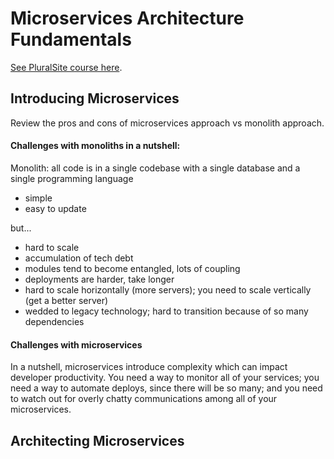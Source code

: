 # Microservices Architecture Fundamentals

[See PluralSite course here](https://app.pluralsight.com/library/courses/microservices-fundamentals/table-of-contents).

## Introducing Microservices
Review the pros and cons of microservices approach vs monolith approach.

#### Challenges with monoliths in a nutshell:

Monolith: all code is in a single codebase with a single database and a single programming language
- simple
- easy to update

but...
- hard to scale
- accumulation of tech debt
- modules tend to become entangled, lots of coupling
- deployments are harder, take longer
- hard to scale horizontally (more servers); you need to scale vertically (get a better server)
- wedded to legacy technology; hard to transition because of so many dependencies

#### Challenges with microservices
In a nutshell, microservices introduce complexity which can impact developer productivity. You need a way to monitor all of your services; you need a way to automate deploys, since there will be so many; and you need to watch out for overly chatty communications among all of your microservices.

## Architecting Microservices
